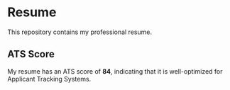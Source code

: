 # Resume

This repository contains my professional resume.

## ATS Score
My resume has an ATS score of **84**, indicating that it is well-optimized for Applicant Tracking Systems.
